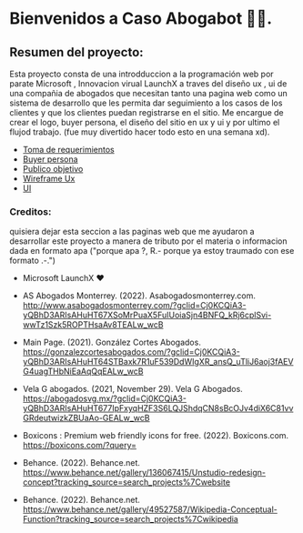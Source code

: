 # Bienvenidos a Caso Abogabot 🤖💼. 
 
 ## Resumen del proyecto: 
Esta proyecto consta de una introdduccion a la programación web por parate Microsoft , Innovacion virual LaunchX a traves del diseño ux , ui de una compañia de abogados que necesitan tanto una pagina web como un sistema de desarrollo que les permita dar seguimiento a los casos de los clientes y que los clientes puedan registrarse en el sitio.
Me encargue de crear el logo, buyer persona, el diseño del sitio en ux y ui y por ultimo el flujod trabajo. (fue muy divertido hacer todo esto en una semana xd). 
- [Toma de requerimientos](1.-Reqierimientos.doc)
- [Buyer persona](Buyer_persona.pdf) 
- [Publico objetivo](https://miro.com/app/board/uXjVOJlztQg=/?invite_link_id=226487836902)
- [Wireframe Ux](https://www.figma.com/file/3x9j7TMwreiofD6AUVh52m/Caso-Abogabot?node-id=0%3A1)
- [UI](https://www.figma.com/file/3x9j7TMwreiofD6AUVh52m/Caso-Abogabot?node-id=0%3A1)
### Creditos:  
quisiera dejar esta seccion a las paginas web que me ayudaron a desarrollar este proyecto a manera de tributo por el materia o informacion dada en formato apa ("porque apa ?, R.- porque ya estoy traumado con ese formato .-.")

- Microsoft LaunchX ❤
- AS Abogados Monterrey. (2022). Asabogadosmonterrey.com. http://www.asabogadosmonterrey.com/?gclid=Cj0KCQiA3-yQBhD3ARIsAHuHT67XSoMrPuaX5FuIUoiaSjn4BNFQ_kRj6cplSvi-wwTz1Szk5ROPTHsaAv8TEALw_wcB

- Main Page. (2021). González Cortes Abogados. https://gonzalezcortesabogados.com/?gclid=Cj0KCQiA3-yQBhD3ARIsAHuHT64STBaxk7R1uF539DdWIgXR_ansQ_uTliJ6aoj3fAEVG4uagTHbNiEaAqQqEALw_wcB

- Vela G abogados. (2021, November 29). Vela G Abogados. https://abogadosvg.mx/?gclid=Cj0KCQiA3-yQBhD3ARIsAHuHT677IpFxyqHZF3S6LQJShdqCN8sBcOJv4diX6C81vvGRdeutwizkZBUaAo-GEALw_wcB

- Boxicons : Premium web friendly icons for free. (2022). Boxicons.com. https://boxicons.com/?query=

- Behance. (2022). Behance.net. https://www.behance.net/gallery/136067415/Unstudio-redesign-concept?tracking_source=search_projects%7Cwebsite

- Behance. (2022). Behance.net. https://www.behance.net/gallery/49527587/Wikipedia-Conceptual-Function?tracking_source=search_projects%7Cwikipedia
‌
‌

